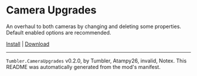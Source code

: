 # Camera Upgrades

An overhaul to both cameras by changing and deleting some properties. Default enabled options are recommended.

[Install](https://hitman-resources.netlify.app/smf-install-link/https://github.com/NeetBux-Hash/Tumbler.CameraUpgrades/releases/latest/download/mod.framework.zip) | [Download](https://github.com/NeetBux-Hash/Tumbler.CameraUpgrades/releases/latest/download/mod.framework.zip)

---

`Tumbler.CameraUpgrades` v0.2.0, by Tumbler, Atampy26, invalid, Notex. This README was automatically generated from the mod's manifest.
